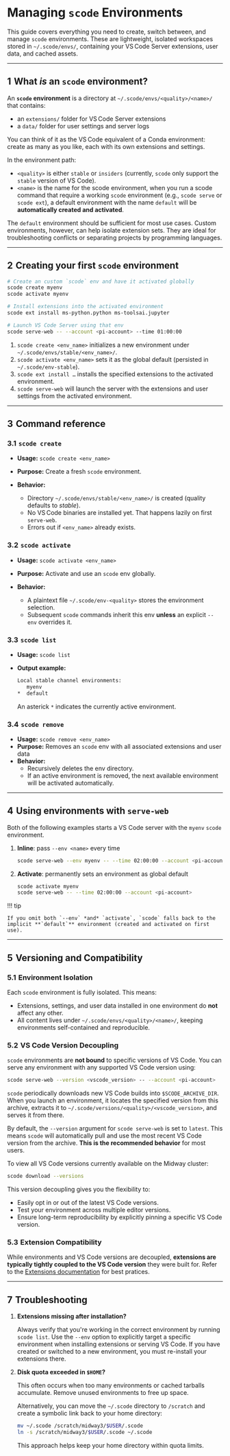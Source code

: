 # Managing `scode` Environments

This guide covers everything you need to create, switch between, and manage `scode` environments. These are lightweight, isolated workspaces stored in `~/.scode/envs/`, containing your VS Code Server extensions, user data, and cached assets.

---

## 1  What *is* an `scode` environment?

An **`scode` environment** is a directory at `~/.scode/envs/<quality>/<name>/` that contains:

- an `extensions/` folder for VS Code Server extensions
- a `data/` folder for user settings and server logs

You can think of it as the VS Code equivalent of a Conda environment: create as many as you like, each with its own extensions and settings.

In the environment path:

- `<quality>` is either `stable` or `insiders` (currently, `scode` only support the `stable` version of VS Code).
- `<name>` is the name for the scode environment, when you run a scode command that require a working `scode` environment (e.g., `scode serve` or `scode ext`), a default environment with the name `default` will be **automatically created and activated**.

The `default` environment should be sufficient for most use cases. Custom environments, however, can help isolate extension sets. They are ideal for troubleshooting conflicts or separating projects by programming languages.

---

## 2  Creating your first `scode` environment

```bash
# Create an custom `scode` env and have it activated globally
scode create myenv
scode activate myenv

# Install extensions into the activated environment
scode ext install ms-python.python ms-toolsai.jupyter

# Launch VS Code Server using that env
scode serve-web -- --account <pi-account> --time 01:00:00
```

1. `scode create <env_name>` initializes a new environment under `~/.scode/envs/stable/<env_name>/`.
2. `scode activate <env_name>` sets it as the global default (persisted in `~/.scode/env-stable`).
3. `scode ext install …` installs the specified extensions to the activated environment.
4. `scode serve-web` will launch the server with the extensions and user settings from the activated environment.

---

## 3  Command reference

### 3.1  `scode create`

- **Usage:** `scode create <env_name>`
- **Purpose:** Create a fresh `scode` environment.
- **Behavior:**

    - Directory `~/.scode/envs/stable/<env_name>/` is created (quality defaults to *stable*).
    - No VS Code binaries are installed yet. That happens lazily on first `serve-web`.
    - Errors out if `<env_name>` already exists.

### 3.2  `scode activate`

- **Usage:** `scode activate <env_name>`
- **Purpose:** Activate and use an `scode` env globally.
- **Behavior:**

    - A plaintext file `~/.scode/env-<quality>` stores the environment  selection.
    - Subsequent `scode` commands inherit this env **unless** an explicit `--env` overrides it.

### 3.3  `scode list`

- **Usage:** `scode list`
- **Output example:**

    ```bash
    Local stable channel environments:
       myenv
    *  default
    ```

    An asterick `*` indicates the currently active environment.

### 3.4  `scode remove`

- **Usage:** `scode remove <env_name>`
- **Purpose:** Removes an `scode` env with all associated extensions and user data
- **Behavior:**
    - Recursively deletes the env directory.
    - If an active environment is removed, the next available environment will be activated automatically.

---

## 4  Using environments with `serve-web`

Both of the following examples starts a VS Code server with the `myenv` `scode` environment.

1. **Inline**: pass `--env <name>` every time

    ```bash
    scode serve-web --env myenv -- --time 02:00:00 --account <pi-account>
    ```

2. **Activate**: permanently sets an environment as global default

    ```bash
    scode activate myenv
    scode serve-web -- --time 02:00:00 --account <pi-account>
    ```

!!! tip

    If you omit both `--env` *and* `activate`, `scode` falls back to the implicit **`default`** environment (created and activated on first use).

---

## 5  Versioning and Compatibility

### 5.1  Environment Isolation

Each `scode` environment is fully isolated. This means:

- Extensions, settings, and user data installed in one environment do **not** affect any other.
- All content lives under `~/.scode/envs/<quality>/<name>/`, keeping environments self-contained and reproducible.

### 5.2  VS Code Version Decoupling

`scode` environments are **not bound** to specific versions of VS Code. You can serve any environment with any supported VS Code version using:

```bash
scode serve-web --version <vscode_version> -- --account <pi-account>
```

`scode` periodically downloads new VS Code builds into `$SCODE_ARCHIVE_DIR`. When you launch an environment, it locates the specified version from this archive, extracts it to `~/.scode/versions/<quality>/<vscode_version>`, and serves it from there.

By default, the `--version` argument for `scode serve-web` is set to `latest`. This means `scode` will automatically pull and use the most recent VS Code version from the archive. **This is the recommended behavior** for most users.

To view all VS Code versions currently available on the Midway cluster:

```bash
scode download --versions
```

This version decoupling gives you the flexibility to:

- Easily opt in or out of the latest VS Code versions.
- Test your environment across multiple editor versions.
- Ensure long-term reproducibility by explicitly pinning a specific VS Code version.

### 5.3  Extension Compatibility

While environments and VS Code versions are decoupled, **extensions are typically tightly coupled to the VS Code version** they were built for. Refer to the [Extensions documentation](./extensions.md#extension-compatibility) for best pratices.

---

## 7  Troubleshooting

1. **Extensions missing after installation?**

    Always verify that you're working in the correct environment by running `scode list`. Use the `--env` option to explicitly target a specific environment when installing extensions or serving VS Code. If you have created or switched to a new environment, you must re-install your extensions there.

2. **Disk quota exceeded in `$HOME`?**

    This often occurs when too many environments or cached tarballs accumulate. Remove unused environments to free up space.

    Alternatively, you can move the `~/.scode` directory to `/scratch` and create a symbolic link back to your home directory:

    ```bash
    mv ~/.scode /scratch/midway3/$USER/.scode
    ln -s /scratch/midway3/$USER/.scode ~/.scode
    ```

    This approach helps keep your home directory within quota limits.
